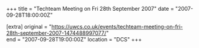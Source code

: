 +++
title = "Techteam Meeting on Fri 28th September 2007"
date = "2007-09-28T18:00:00Z"

[extra]
original = "https://uwcs.co.uk/events/techteam-meeting-on-fri-28th-september-2007-1474488997077/"    
end = "2007-09-28T19:00:00Z"
location = "DCS"
+++



